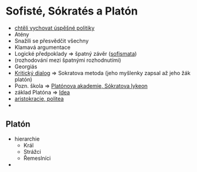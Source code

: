 # Sofisté, Sókratés a Platón
- <u>chtěli vychovat úspěšné politiky</u>
- Atény
- Snažili se přesvědčit všechny
- Klamavá argumentace
- Logické předpoklady => špatný závěr (<u>sofismata</u>)
- (rozhodování mezi špatnými rozhodnutími)
- Georgiás
- <u>Kritický dialog</u> => Sokratova metoda (jeho myšlenky zapsal až jeho žák platón)
- Pozn. škola => <u>Platónova akademie, Sókratova lykeon</u>
- základ Platóna => <u>Idea</u>
- <u>aristokracie, politea</u>
-
## Platón
- hierarchie
	- Král
	- Strážci
	- Řemeslníci
- 